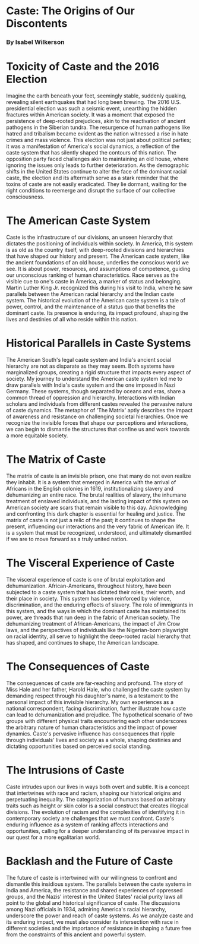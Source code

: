 # Caste: The Origins of Our Discontents

### By Isabel Wilkerson

# Toxicity of Caste and the 2016 Election

Imagine the earth beneath your feet, seemingly stable, suddenly quaking, revealing silent earthquakes that had long been brewing. The 2016 U.S. presidential election was such a seismic event, unearthing the hidden fractures within American society. It was a moment that exposed the persistence of deep-rooted prejudices, akin to the reactivation of ancient pathogens in the Siberian tundra. The resurgence of human pathogens like hatred and tribalism became evident as the nation witnessed a rise in hate crimes and mass violence. This election was not just about political parties; it was a manifestation of America's social dynamics, a reflection of the caste system that has silently shaped the contours of this nation. The opposition party faced challenges akin to maintaining an old house, where ignoring the issues only leads to further deterioration. As the demographic shifts in the United States continue to alter the face of the dominant racial caste, the election and its aftermath serve as a stark reminder that the toxins of caste are not easily eradicated. They lie dormant, waiting for the right conditions to reemerge and disrupt the surface of our collective consciousness.

# The American Caste System

Caste is the infrastructure of our divisions, an unseen hierarchy that dictates the positioning of individuals within society. In America, this system is as old as the country itself, with deep-rooted divisions and hierarchies that have shaped our history and present. The American caste system, like the ancient foundations of an old house, underlies the conscious world we see. It is about power, resources, and assumptions of competence, guiding our unconscious ranking of human characteristics. Race serves as the visible cue to one's caste in America, a marker of status and belonging. Martin Luther King Jr. recognized this during his visit to India, where he saw parallels between the American racial hierarchy and the Indian caste system. The historical evolution of the American caste system is a tale of power, control, and the maintenance of a status quo that benefits the dominant caste. Its presence is enduring, its impact profound, shaping the lives and destinies of all who reside within this nation.

# Historical Parallels in Caste Systems

The American South's legal caste system and India's ancient social hierarchy are not as disparate as they may seem. Both systems have marginalized groups, creating a rigid structure that impacts every aspect of society. My journey to understand the American caste system led me to draw parallels with India's caste system and the one imposed in Nazi Germany. These systems, though separated by oceans and eras, share a common thread of oppression and hierarchy. Interactions with Indian scholars and individuals from different castes revealed the pervasive nature of caste dynamics. The metaphor of 'The Matrix' aptly describes the impact of awareness and resistance on challenging societal hierarchies. Once we recognize the invisible forces that shape our perceptions and interactions, we can begin to dismantle the structures that confine us and work towards a more equitable society.

# The Matrix of Caste

The matrix of caste is an invisible prison, one that many do not even realize they inhabit. It is a system that emerged in America with the arrival of Africans in the English colonies in 1619, institutionalizing slavery and dehumanizing an entire race. The brutal realities of slavery, the inhumane treatment of enslaved individuals, and the lasting impact of this system on American society are scars that remain visible to this day. Acknowledging and confronting this dark chapter is essential for healing and justice. The matrix of caste is not just a relic of the past; it continues to shape the present, influencing our interactions and the very fabric of American life. It is a system that must be recognized, understood, and ultimately dismantled if we are to move forward as a truly united nation.

# The Visceral Experience of Caste

The visceral experience of caste is one of brutal exploitation and dehumanization. African-Americans, throughout history, have been subjected to a caste system that has dictated their roles, their worth, and their place in society. This system has been reinforced by violence, discrimination, and the enduring effects of slavery. The role of immigrants in this system, and the ways in which the dominant caste has maintained its power, are threads that run deep in the fabric of American society. The dehumanizing treatment of African-Americans, the impact of Jim Crow laws, and the perspectives of individuals like the Nigerian-born playwright on racial identity, all serve to highlight the deep-rooted racial hierarchy that has shaped, and continues to shape, the American landscape.

# The Consequences of Caste

The consequences of caste are far-reaching and profound. The story of Miss Hale and her father, Harold Hale, who challenged the caste system by demanding respect through his daughter's name, is a testament to the personal impact of this invisible hierarchy. My own experiences as a national correspondent, facing discrimination, further illustrate how caste can lead to dehumanization and prejudice. The hypothetical scenario of two groups with different physical traits encountering each other underscores the arbitrary nature of human characteristics and the impact of power dynamics. Caste's pervasive influence has consequences that ripple through individuals' lives and society as a whole, shaping destinies and dictating opportunities based on perceived social standing.

# The Intrusions of Caste

Caste intrudes upon our lives in ways both overt and subtle. It is a concept that intertwines with race and racism, shaping our historical origins and perpetuating inequality. The categorization of humans based on arbitrary traits such as height or skin color is a social construct that creates illogical divisions. The evolution of racism and the complexities of identifying it in contemporary society are challenges that we must confront. Caste's enduring influence as a system of ranking affects interactions and opportunities, calling for a deeper understanding of its pervasive impact in our quest for a more egalitarian world.

# Backlash and the Future of Caste

The future of caste is intertwined with our willingness to confront and dismantle this insidious system. The parallels between the caste systems in India and America, the resistance and shared experiences of oppressed groups, and the Nazis' interest in the United States' racial purity laws all point to the global and historical significance of caste. The discussions among Nazi officials in 1934, admiring America's racial hierarchy, underscore the power and reach of caste systems. As we analyze caste and its enduring impact, we must also consider its intersection with race in different societies and the importance of resistance in shaping a future free from the constraints of this ancient and powerful system.
